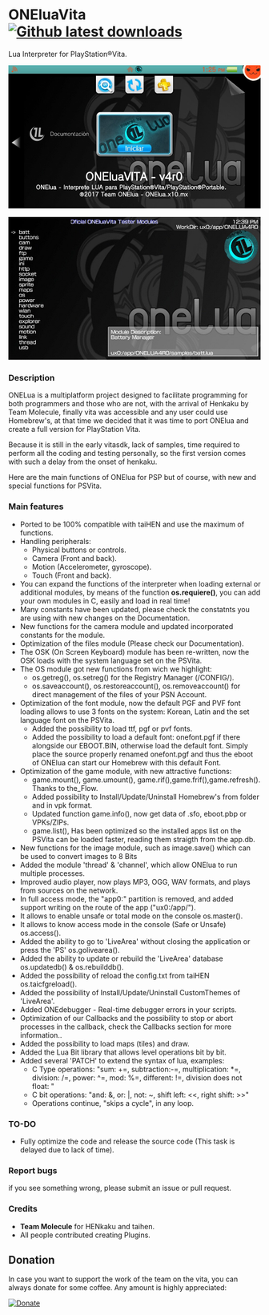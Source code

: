 # ONEluaVita [![Github latest downloads](https://img.shields.io/github/downloads/ONElua/ONEluaVita/total.svg)](https://github.com/ONElua/ONEluaVita/releases/latest)

Lua Interpreter for PlayStation®Vita.

![header](preview_1.jpeg)

![header](preview_2.jpeg)

### Description ###
ONELua is a multiplatform project designed to facilitate programming for both programmers and those who are not, with the arrival of Henkaku by Team Molecule, finally vita was accessible and any user could use Homebrew's, at that time we decided that it was time to port ONElua and create a full version for PlayStation Vita.

Because it is still in the early vitasdk, lack of samples, time required to perform all the coding and testing personally, so the first version comes with such a delay from the onset of henkaku.

Here are the main functions of ONElua for PSP but of course, with new and special functions for PSVita.

### Main features ###
- Ported to be 100% compatible with taiHEN and use the maximum of functions.
- Handling peripherals:
	* Physical buttons or controls.
	* Camera (Front and back).
	* Motion (Accelerometer, gyroscope).
	* Touch (Front and back).
- You can expand the functions of the interpreter when loading external or additional modules, by means of the function **os.requiere()**, you can add your own modules in C, easily and load in real time!
- Many constants have been updated, please check the constatnts you are using with new changes on the Documentation.
- New functions for the camera module and updated incorporated constants for the module.
- Optimization of the files module (Please check our Documentation).
- The OSK (On Screen Keyboard) module has been re-written, now the OSK loads with the system language set on the PSVita.
- The OS module got new functions from wich we highlight:
	* os.getreg(), os.setreg() for the Registry Manager (/CONFIG/).
	* os.saveaccount(), os.restoreaccount(), os.removeaccount() for direct management of the files of your PSN Account.
- Optimization of the font module, now the default PGF and PVF font loading allows to use 3 fonts on the system: Korean, Latin and the set language font on the PSVita.
	* Added the possibility to load ttf, pgf or pvf fonts.
	* Added the possibility to load a default font: onefont.pgf if there alongside our EBOOT.BIN, otherwise load the default font. Simply place the source properly renamed onefont.pgf and thus the eboot of ONElua can start our Homebrew with this default Font.
- Optimization of the game module, with new attractive functions:
	* game.mount(), game.umount(), game.rif(),game.frif(),game.refresh(). Thanks to the_Flow.
	* Added possibility to Install/Update/Uninstall Homebrew's from folder and in vpk format.
	* Updated function game.info(), now get data of .sfo, eboot.pbp or VPKs/ZIPs.
	* game.list(), Has been optimized so the installed apps list on the PSVita can be loaded faster, reading them straigth from the app.db.
- New functions for the image module, such as image.save() which can be used to convert images to 8 Bits
- Added the module 'thread' & 'channel', which allow ONElua to run multiple processes.
- Improved audio player, now plays MP3, OGG, WAV formats, and plays from sources on the network.
- In full access mode, the "app0:" partition is removed, and added support writing on the route of the app ("ux0:/app/<ID>").
- It allows to enable unsafe or total mode on the console os.master().
- It allows to know access mode in the console (Safe or Unsafe) os.access().
- Added the ability to go to 'LiveArea' without closing the application or press the 'PS' os.golivearea().
- Added the ability to update or rebuild the 'LiveArea' database os.updatedb() & os.rebuilddb().
- Added the possibility of reload the config.txt from taiHEN os.taicfgreload().
- Added the possibility of Install/Update/Uninstall CustomThemes of 'LiveArea'.
- Added ONEdebugger - Real-time debugger errors in your scripts. 
- Optimization of our Callbacks and the possibility to stop or abort processes in the callback, check the Callbacks section for more information..
- Added the possibility to load maps (tiles) and draw.
- Added the Lua Bit library that allows level operations bit by bit.
- Added several 'PATCH' to extend the syntax of lua, examples:
	* C Type operations: "sum: +=, subtraction:-=, multiplication: *=, division: /=, power: ^=, mod: %=, different: !=, division does not float: \"
	* C bit operations: "and: &, or: |, not: ~, shift left: <<, right shift: >>"
	* Operations continue, "skips a cycle", in any loop.

### TO-DO ###
- Fully optimize the code and release the source code (This task is delayed due to lack of time).

### Report bugs ###
if you see something wrong, please submit an issue or pull request.

### Credits ###
- **Team Molecule** for HENkaku and taihen.
- All people contributed creating Plugins.

## Donation ##
In case you want to support the work of the team on the vita, you can always donate for some coffee. Any amount is highly appreciated:

[![Donate](https://www.paypalobjects.com/en_US/i/btn/btn_donateCC_LG.gif)](https://www.paypal.com/cgi-bin/webscr?cmd=_donations&business=YHZ5XBWEXP8ZY&lc=MX&item_name=ONElua%20Team%20Projects&item_number=AdrenalineBubbleManager&currency_code=USD&bn=PP%2dDonationsBF%3abtn_donateCC_LG%2egif%3aNonHosted)

